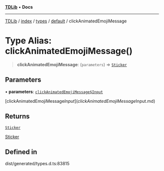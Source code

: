 [**TDLib**](../../../../../../README.md) • **Docs**

***

[TDLib](../../../../../../modules.md) / [index](../../../../../README.md) / [types](../../../README.md) / [default](../README.md) / clickAnimatedEmojiMessage

# Type Alias: clickAnimatedEmojiMessage()

> **clickAnimatedEmojiMessage**: (`parameters`) => [`Sticker`](Sticker.md)

## Parameters

• **parameters**: [`clickAnimatedEmojiMessage$Input`](clickAnimatedEmojiMessage$Input.md)

[clickAnimatedEmojiMessage$Input](clickAnimatedEmojiMessage$Input.md)

## Returns

[`Sticker`](Sticker.md)

[Sticker](Sticker.md)

## Defined in

dist/generated/types.d.ts:83815
